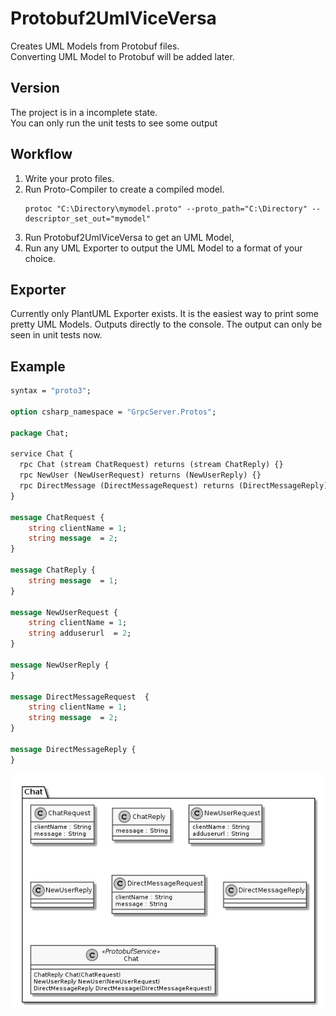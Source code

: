 # Protobuf2UmlViceVersa

Creates UML Models from Protobuf files.  
Converting UML Model to Protobuf will be added later.

## Version
The project is in a incomplete state.  
You can only run the unit tests to see some output

## Workflow
1. Write your proto files.
2. Run Proto-Compiler to create a compiled model.
   ```batch
   protoc "C:\Directory\mymodel.proto" --proto_path="C:\Directory" --descriptor_set_out="mymodel"
   ```
3. Run Protobuf2UmlViceVersa to get an UML Model,
4. Run any UML Exporter to output the UML Model to a format of your choice.

## Exporter
Currently only PlantUML Exporter exists. It is the easiest way to print some pretty UML Models.
Outputs directly to the console. The output can only be seen in unit tests now.

## Example
```protobuf
syntax = "proto3";

option csharp_namespace = "GrpcServer.Protos";

package Chat;

service Chat {
  rpc Chat (stream ChatRequest) returns (stream ChatReply) {}
  rpc NewUser (NewUserRequest) returns (NewUserReply) {}
  rpc DirectMessage (DirectMessageRequest) returns (DirectMessageReply) {}
}

message ChatRequest {
	string clientName = 1;
	string message  = 2;
}

message ChatReply {
	string message  = 1;
}

message NewUserRequest {
	string clientName = 1;
	string adduserurl  = 2;
}

message NewUserReply {
}

message DirectMessageRequest  {
	string clientName = 1;
	string message  = 2;
}

message DirectMessageReply {
}
```

![PlantUML PNG generated from example](example.png)

